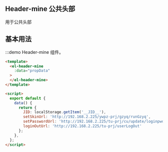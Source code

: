 <script>
  export default {
    
    data() {
      return {
        JID: localStorage.getItem('__JID__'),
        setSkinUrl: 'http://192.168.2.225/ywpz-prj/gzyq/runGzyq',
        setPasswordUrl: 'http://192.168.2.225/tu-prj/cu/update/loginpwdbyToken',
        loginOutUrl: 'http://192.168.2.225/tu-prj/userLogOut'
      }
    }
  }
</script>

## Header-mine 公共头部

用于公共头部

## 基本用法

:::demo Header-mine 组件。
```html
<template>
  <el-header-mine
    :data="propData"
  >
  </el-header-mine>
</template>

<script>
  export default {
    data() {
      return {
        JID: localStorage.getItem('__JID__'),
        setSkinUrl: 'http://192.168.2.225/ywpz-prj/gzyq/runGzyq',
        setPasswordUrl: 'http://192.168.2.225/tu-prj/cu/update/loginpwdbyToken',
        loginOutUrl: 'http://192.168.2.225/tu-prj/userLogOut'
      };
    },
  };
</script>

```

